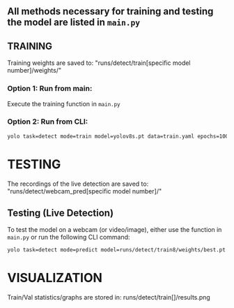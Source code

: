 ## All methods necessary for training and testing the model are listed in `main.py`

## TRAINING
Training weights are saved to: "runs/detect/train[specific model number]/weights/"

### Option 1: Run from main:
Execute the training function in `main.py`

### Option 2: Run from CLI:
```bash
yolo task=detect mode=train model=yolov8s.pt data=train.yaml epochs=100 imgsz=640 batch=8 device=0
```

# TESTING
The recordings of the live detection are saved to: "runs/detect/webcam_pred[specific model number]/"

## Testing (Live Detection)
To test the model on a webcam (or video/image), either use the function in `main.py` or run the following CLI command:
```bash
yolo task=detect mode=predict model=runs/detect/train8/weights/best.pt source=1
```


# VISUALIZATION  
Train/Val statistics/graphs are stored in: runs/detect/train[<specific model number>]/results.png


